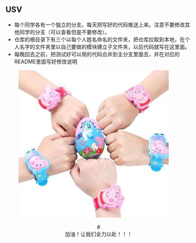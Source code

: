 ## USV
* 每个同学各有一个独立的分支。每天把写好的代码推送上来。注意不要修改其他同学的分支（可以查看但是不要修改）。
* 仓库的根目录下有三个以每个人姓名命名的文件夹，把仓库拉取到本地，在个人名字的文件夹里以自己要做的模块建立子文件夹，以后代码就写在这里面。
* 每晚回去之前，把测试好可以用的代码合并到主分支里面去，并在对应的README里面写好修改说明



&#160;&#160;&#160;&#160;&#160;&#160;&#160;&#160;&#160;![](https://github.com/hduusv512/xiaozhu/blob/master/image-folder/peiqi.jpg)
<div align=center>
# <center>加油！让我们全力以赴！！！</center>

